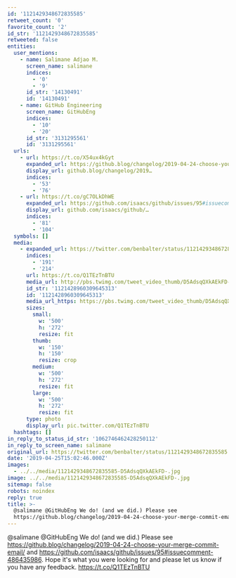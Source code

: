 ```yaml
---
id: '1121429348672835585'
retweet_count: '0'
favorite_count: '2'
id_str: '1121429348672835585'
retweeted: false
entities:
  user_mentions:
    - name: Salimane Adjao M.
      screen_name: salimane
      indices:
        - '0'
        - '9'
      id_str: '14130491'
      id: '14130491'
    - name: GitHub Engineering
      screen_name: GitHubEng
      indices:
        - '10'
        - '20'
      id_str: '3131295561'
      id: '3131295561'
  urls:
    - url: https://t.co/X54ux4kGyt
      expanded_url: https://github.blog/changelog/2019-04-24-choose-your-merge-commit-email/
      display_url: github.blog/changelog/2019…
      indices:
        - '53'
        - '76'
    - url: https://t.co/gC7OLkDhWE
      expanded_url: https://github.com/isaacs/github/issues/95#issuecomment-486435986
      display_url: github.com/isaacs/github/…
      indices:
        - '81'
        - '104'
  symbols: []
  media:
    - expanded_url: https://twitter.com/benbalter/status/1121429348672835585/photo/1
      indices:
        - '191'
        - '214'
      url: https://t.co/Q1TEzTnBTU
      media_url: http://pbs.twimg.com/tweet_video_thumb/D5AdsqQXkAEkFD-.jpg
      id_str: '1121428960309645313'
      id: '1121428960309645313'
      media_url_https: https://pbs.twimg.com/tweet_video_thumb/D5AdsqQXkAEkFD-.jpg
      sizes:
        small:
          w: '500'
          h: '272'
          resize: fit
        thumb:
          w: '150'
          h: '150'
          resize: crop
        medium:
          w: '500'
          h: '272'
          resize: fit
        large:
          w: '500'
          h: '272'
          resize: fit
      type: photo
      display_url: pic.twitter.com/Q1TEzTnBTU
  hashtags: []
in_reply_to_status_id_str: '1062746462428250112'
in_reply_to_screen_name: salimane
original_url: https://twitter.com/benbalter/status/1121429348672835585
date: '2019-04-25T15:02:46.000Z'
images:
  - ../../media/1121429348672835585-D5AdsqQXkAEkFD-.jpg
image: ../../media/1121429348672835585-D5AdsqQXkAEkFD-.jpg
sitemap: false
robots: noindex
reply: true
title: >-
  @salimane @GitHubEng We do! (and we did.) Please see
  https://github.blog/changelog/2019-04-24-choose-your-merge-commit-email/…
---
```


@salimane @GitHubEng We do! (and we did.) Please see https://github.blog/changelog/2019-04-24-choose-your-merge-commit-email/ and https://github.com/isaacs/github/issues/95#issuecomment-486435986. Hope it's what you were looking for and please let us know if you have any feedback. https://t.co/Q1TEzTnBTU